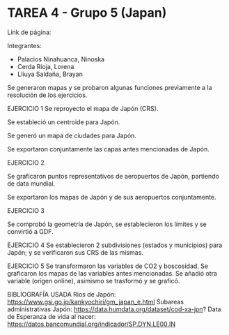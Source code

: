 # TAREA 4 - Grupo 5 (Japan)
Link de página:

Integrantes:
- Palacios Ninahuanca, Ninoska
- Cerda Rioja, Lorena
- Lliuya Saldaña, Brayan

Se generaron mapas y se probaron algunas funciones previamente a la resolución de los ejercicios.

EJERCICIO 1
Se reproyecto el mapa de Japón (CRS).

Se estableció un centroide para Japón.

Se generó un mapa de ciudades para Japón.

Se exportaron conjuntamente las capas antes mencionadas de Japón.

EJERCICIO 2

Se graficaron puntos representativos de aeropuertos de Japón, partiendo de data mundial.

Se exportaron los mapas de Japón y de sus aeropuertos conjuntamente.

EJERCICIO 3

Se comprobó la geometría de Japón, se establecieron los límites y se convirtió a GDF.

EJERCICIO 4
Se establecieron 2 subdivisiones (estados y municipios) para Japón; y se verificaron sus CRS de las mismas.

EJERCICIO 5
Se transformaron las variables de CO2 y boscosidad.
Se graficaron los mapas de las variables antes mencionadas.
Se añadió otra variable (origen online), asimismo se trasformó y se graficó.

BIBLIOGRAFÍA USADA
Rios de Japón: https://www.gsi.go.jp/kankyochiri/gm_japan_e.html 
Subareas administrativas Japón: https://data.humdata.org/dataset/cod-xa-jpn? 
Data de Esperanza de vida al nacer: https://datos.bancomundial.org/indicador/SP.DYN.LE00.IN
